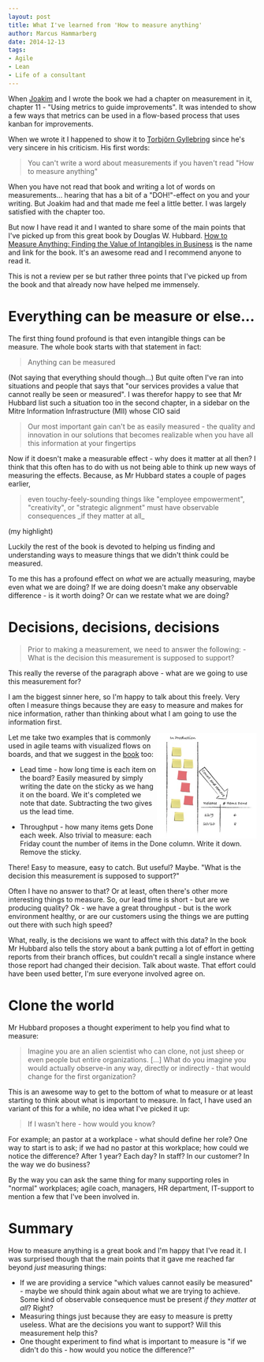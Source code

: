 ```yaml
---
layout: post
title: What I've learned from 'How to measure anything'
author: Marcus Hammarberg
date: 2014-12-13
tags:
- Agile
- Lean
- Life of a consultant
---
```


When <a href="http://joakimsunden.com">Joakim</a> and I wrote the book we had a chapter on measurement in it, chapter 11 - "Using metrics to guide improvements". It was intended to show a few ways that metrics can be used in a flow-based process that uses kanban for improvements.

When we wrote it I happened to show it to <a href="https://twitter.com/drunkcod">Torbjörn Gyllebring</a> since he's very sincere in his criticism. His first words:
<blockquote>You can't write a word about measurements if you haven't read "How to measure anything"</blockquote>

When you have not read that book and writing a lot of words on measurements... hearing that has a bit of a "DOH!"-effect on you and your writing. But Joakim had and that made me feel a little better. I was largely satisfied with the chapter too.

But now I have read it and I wanted to share some of the main points that I've picked up from this great book by Douglas W. Hubbard.
<a href="http://www.amazon.com/How-Measure-Anything-Intangibles-Business/dp/0470539399">How to Measure Anything: Finding the Value of Intangibles in Business</a> is the name and link for the book. It's an awesome read and I recommend anyone to read it.

This is not a review per se but rather three points that I've picked up from the book and that already now have helped me immensely.
<!-- excerpt-end -->

# Everything can be measure or else...

The first thing found profound is that even intangible things can be measure. The whole book starts with that statement in fact:
<blockquote>Anything can be measured</blockquote>

(Not saying that everything should though...)
But quite often I've ran into situations and people that says that "our services provides a value that cannot really be seen or measured". I was therefor happy to see that Mr Hubbard list such a situation too in the second chapter, in a sidebar on the Mitre Information Infrastructure (MII) whose CIO said
<blockquote>Our most important gain can't be as easily measured - the quality and innovation in our solutions that becomes realizable when you have all this information at your fingertips</blockquote>

Now if it doesn't make a measurable effect - why does it matter at all then? I think that this often has to do with us not being able to think up new ways of measuring the effects. Because, as Mr Hubbard states a couple of pages earlier,
<blockquote>even touchy-feely-sounding things like "employee empowerment", "creativity", or "strategic alignment" must have observable consequences _if they matter at all_</blockquote> (my highlight)

Luckily the rest of the book is devoted to helping us finding and understanding ways to measure things that we didn't think could be measured.

To me this has a profound effect on _what_ we are actually measuring, maybe even what we are doing? If we are doing doesn't make any observable difference - is it worth doing? Or can we restate what we are doing?

# Decisions, decisions, decisions
<blockquote>Prior to making a measurement, we need to answer the following:
	- What is the decision this measurement is supposed to support?
</blockquote>

This really the reverse of the paragraph above - what are we going to use this measurement for?

I am the biggest sinner here, so I'm happy to talk about this freely. Very often I measure things because they are easy to measure and makes for nice information, rather than thinking about what I am going to use the information first.

<img src="/img/throughput.jpg" style="float:right" width="40%" alt="Throughput visualization">
Let me take two examples that is commonly used in agile teams with visualized flows on boards, and that we suggest in the <a href="http://bit.ly/theKanbanBook">book</a> too:

* Lead time - how long time is each item on the board? Easily measured by simply writing the date on the sticky as we hang it on the board. We it's completed we note that date. Subtracting the two gives us the lead time.

* Throughput - how many items gets Done each week. Also trivial to measure: each Friday count the number of items in the Done column. Write it down. Remove the sticky.


There! Easy to measure, easy to catch. But useful? Maybe. "What is the decision this measurement is supposed to support?"

Often I have no answer to that? Or at least, often there's other more interesting things to measure. So, our lead time is short - but are we producing quality? Ok - we have a great throughput - but is the work environment healthy, or are our customers using the things we are putting out there with such high speed?

What, really, is the decisions we want to affect with this data? In the book Mr Hubbard also tells the story about a bank putting a lot of effort in getting reports from their branch offices, but couldn't recall a single instance where those report had changed their decision.
Talk about waste. That effort could have been used better, I'm sure everyone involved agree on.

# Clone the world
Mr Hubbard proposes a thought experiment to help you find what to measure:

<blockquote>Imagine you are an alien scientist who can clone, not just sheep or even people but entire organizations. [...] What do you imagine you would actually observe-in any way, directly or indirectly - that would change for the first organization?</blockquote>

This is an awesome way to get to the bottom of what to measure or at least starting to think about what is important to measure. In fact, I have used an variant of this for a while, no idea what I've picked it up:
<blockquote>If I wasn't here - how would you know?</blockquote>

For example; an pastor at a workplace - what should define her role? One way to start is to ask; if we had no pastor at this workplace; how could we notice the difference? After 1 year? Each day? In staff? In our customer? In the way we do business?

By the way you can ask the same thing for many supporting roles in "normal" workplaces; agile coach, managers, HR department, IT-support to mention a few that I've been involved in.

# Summary
How to measure anything is a great book and I'm happy that I've read it. I was surprised though that the main points that it gave me reached far beyond _just_ measuring things:

* If we are providing a service "which values cannot easily be measured" - maybe we should think again about what we are trying to achieve. Some kind of observable consequence must be present _if they matter at all_? Right?
* Measuring things just because they are easy to measure is pretty useless. What are the decisions you want to support? Will this measurement help this?
* One thought experiment to find what is important to measure is "if we didn't do this - how would you notice the difference?"